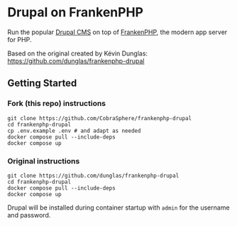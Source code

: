 # Drupal on FrankenPHP

Run the popular [Drupal CMS](https://drupal.org) on top of [FrankenPHP](https://frankenphp.dev),
the modern app server for PHP.

Based on the original created by Kévin Dunglas: https://github.com/dunglas/frankenphp-drupal

## Getting Started

### Fork (this repo) instructions
```
git clone https://github.com/CobraSphere/frankenphp-drupal
cd frankenphp-drupal
cp .env.example .env # and adapt as needed
docker compose pull --include-deps
docker compose up
```

### Original instructions

```
git clone https://github.com/dunglas/frankenphp-drupal
cd frankenphp-drupal
docker compose pull --include-deps
docker compose up
```

Drupal will be installed during container startup with `admin` for the username and password.

